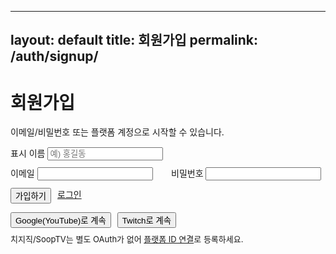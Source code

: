 
---
layout: default
title: 회원가입
permalink: /auth/signup/
---

<div id="auth-area"></div>

<h1>회원가입</h1>
<p class="badge">이메일/비밀번호 또는 플랫폼 계정으로 시작할 수 있습니다.</p>

<form id="signup-form" class="tgd-card" onsubmit="return false">
  <label>표시 이름</label>
  <input class="input" name="display_name" placeholder="예) 홍길동" required>
  <div style="display:grid;grid-template-columns:1fr 1fr;gap:10px;margin-top:10px">
    <div>
      <label>이메일</label>
      <input class="input" type="email" name="email" required>
    </div>
    <div>
      <label>비밀번호</label>
      <input class="input" type="password" name="password" minlength="6" required>
    </div>
  </div>
  <div style="display:flex;gap:10px;margin-top:12px">
    <button class="btn primary" type="submit">가입하기</button>
    <a class="btn" href="/auth/login/">로그인</a>
  </div>
</form>

<div class="tgd-card" style="margin-top:12px">
  <div style="display:flex;gap:10px;flex-wrap:wrap">
    <button class="btn" data-oauth="google">Google(YouTube)로 계속</button>
    <button class="btn" data-oauth="twitch">Twitch로 계속</button>
  </div>
  <p style="color:var(--tgd-muted);font-size:13px;margin-top:8px">
    치지직/SoopTV는 별도 OAuth가 없어 <a href="/auth/link-platform/">플랫폼 ID 연결</a>로 등록하세요.
  </p>
</div>
<script src="/assets/js/auth.config.js"></script>
<script type="module" src="/assets/js/auth.js"></script>
